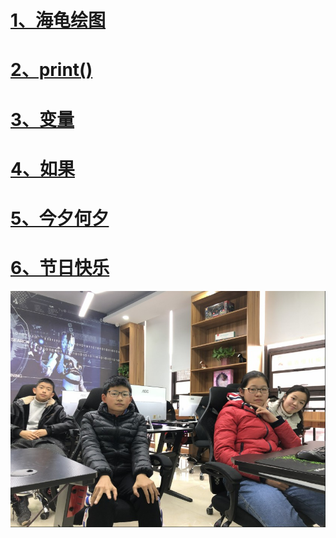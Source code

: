 # [1、海龟绘图](http://born2try.cn/2019/11/16/20191116-python/ "海龟绘图")
# [2、print()](http://born2try.cn/2019/11/16/20191116-python-1/ "print()")
# [3、变量](http://born2try.cn/2019/12/06/20191123-python-1/ "变量")
# [4、如果](http://born2try.cn/2019/12/06/20191123-python-2/ "如果")
# [5、今夕何夕](http://born2try.cn/2019/12/11/20191207-1/ "今夕何夕")
# [6、节日快乐](http://born2try.cn/2019/12/11/20191207-2/ "节日快乐")
![ ](https://github.com/born2trycn/ZhaoMingyu/blob/master/IMG_3005.JPG?raw=true)
